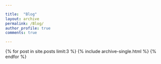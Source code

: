 ```yaml
---

title:  "Blog"
layout: archive
permalink: /Blog/
author_profile: true
comments: true

---
```


{% for post in site.posts limit:3 %}
  {% include archive-single.html %}
{% endfor %}